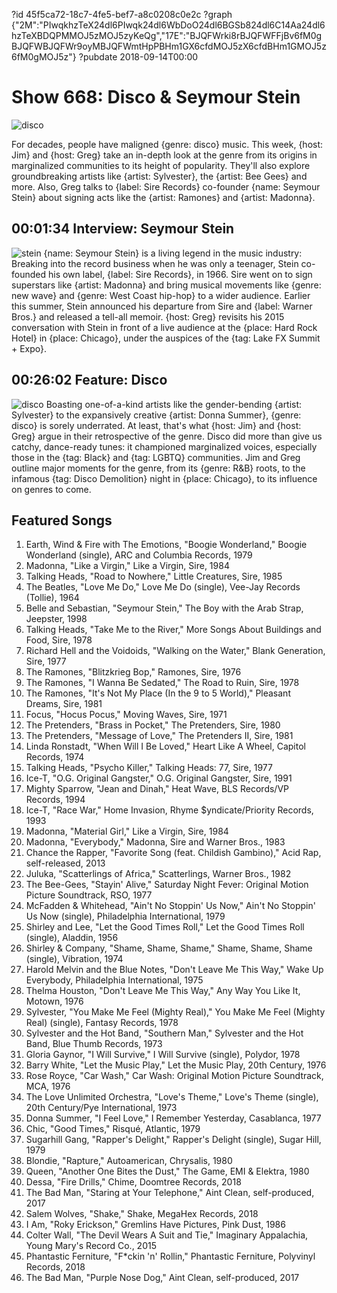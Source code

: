 ?id 45f5ca72-18c7-4fe5-bef7-a8c0208c0e2c
?graph {"2M":"PIwqkhzTeX24dl6PIwqk24dl6WbDoO24dl6BGSb824dl6C14Aa24dl6hzTeXBDQPMMOJ5zMOJ5zyKeQg","17E":"BJQFWrki8rBJQFWFFjBv6fM0gBJQFWBJQFWr9oyMBJQFWmtHpPBHm1GX6cfdMOJ5zX6cfdBHm1GMOJ5z6fM0gMOJ5z"}
?pubdate 2018-09-14T00:00

# Show 668: Disco & Seymour Stein

![disco](https://static.soundopinions.org/images/2018/disco.jpg)

For decades, people have maligned {genre: disco} music. This week, {host: Jim} and {host: Greg} take an in-depth look at the genre from its origins in marginalized communities to its height of popularity. They'll also explore groundbreaking artists like {artist: Sylvester}, the {artist: Bee Gees} and more. Also, Greg talks to {label: Sire Records} co-founder {name: Seymour Stein} about signing acts like the {artist: Ramones} and {artist: Madonna}.


## 00:01:34 Interview: Seymour Stein
![stein](https://static.soundopinions.org/assets/668/2M0.jpg)
{name: Seymour Stein} is a living legend in the music industry: Breaking into the record business when he was only a teenager, Stein co-founded his own label, {label: Sire Records}, in 1966. Sire went on to sign superstars like {artist: Madonna} and bring musical movements like {genre: new wave} and {genre: West Coast hip-hop} to a wider audience. Earlier this summer, Stein announced his departure from Sire and {label: Warner Bros.} and released a tell-all memoir. {host: Greg} revisits his 2015 conversation with Stein in front of a live audience at the {place: Hard Rock Hotel} in {place: Chicago}, under the auspices of the {tag: Lake FX Summit + Expo}.


## 00:26:02 Feature: Disco
![disco](https://static.soundopinions.org/assets/668/17E0.jpg)
Boasting one-of-a-kind artists like the gender-bending {artist: Sylvester} to the expansively creative {artist: Donna Summer}, {genre: disco} is sorely underrated. At least, that's what {host: Jim} and {host: Greg} argue in their retrospective of the genre. Disco did more than give us catchy, dance-ready tunes: it championed marginalized voices, especially those in the {tag: Black} and {tag: LGBTQ} communities. Jim and Greg outline major moments for the genre, from its {genre: R&B} roots, to the infamous {tag: Disco Demolition} night in {place: Chicago}, to its influence on genres to come.


## Featured Songs
1. Earth, Wind & Fire with The Emotions, "Boogie Wonderland," Boogie Wonderland (single), ARC and Columbia Records, 1979
1. Madonna, "Like a Virgin," Like a Virgin, Sire, 1984
1. Talking Heads, "Road to Nowhere," Little Creatures, Sire, 1985
1. The Beatles, "Love Me Do," Love Me Do (single), Vee-Jay Records (Tollie), 1964
1. Belle and Sebastian, "Seymour Stein," The Boy with the Arab Strap, Jeepster, 1998
1. Talking Heads, "Take Me to the River," More Songs About Buildings and Food, Sire, 1978
1. Richard Hell and the Voidoids, "Walking on the Water," Blank Generation, Sire, 1977
1. The Ramones, "Blitzkrieg Bop," Ramones, Sire, 1976
1. The Ramones, "I Wanna Be Sedated," The Road to Ruin, Sire, 1978
1. The Ramones, "It's Not My Place (In the 9 to 5 World)," Pleasant Dreams, Sire, 1981
1. Focus, "Hocus Pocus," Moving Waves, Sire, 1971
1. The Pretenders, "Brass in Pocket," The Pretenders, Sire, 1980
1. The Pretenders, "Message of Love," The Pretenders II, Sire, 1981
1. Linda Ronstadt, "When Will I Be Loved," Heart Like A Wheel, Capitol Records, 1974
1. Talking Heads, "Psycho Killer," Talking Heads: 77, Sire, 1977
1. Ice-T, "O.G. Original Gangster," O.G. Original Gangster, Sire, 1991
1. Mighty Sparrow, "Jean and Dinah," Heat Wave, BLS Records/VP Records, 1994
1. Ice-T, "Race War," Home Invasion, Rhyme $yndicate/Priority Records, 1993
1. Madonna, "Material Girl," Like a Virgin, Sire, 1984
1. Madonna, "Everybody," Madonna, Sire and Warner Bros., 1983
1. Chance the Rapper, "Favorite Song (feat. Childish Gambino)," Acid Rap, self-released, 2013
1. Juluka, "Scatterlings of Africa," Scatterlings, Warner Bros., 1982
1. The Bee-Gees, "Stayin' Alive," Saturday Night Fever: Original Motion Picture Soundtrack, RSO, 1977
1. McFadden & Whitehead, "Ain't No Stoppin' Us Now," Ain't No Stoppin' Us Now (single), Philadelphia International, 1979
1. Shirley and Lee, "Let the Good Times Roll," Let the Good Times Roll (single), Aladdin, 1956
1. Shirley & Company, "Shame, Shame, Shame," Shame, Shame, Shame (single), Vibration, 1974
1. Harold Melvin and the Blue Notes, "Don't Leave Me This Way," Wake Up Everybody, Philadelphia International, 1975
1. Thelma Houston, "Don't Leave Me This Way," Any Way You Like It, Motown, 1976
1. Sylvester, "You Make Me Feel (Mighty Real)," You Make Me Feel (Mighty Real) (single), Fantasy Records, 1978
1. Sylvester and the Hot Band, "Southern Man," Sylvester and the Hot Band, Blue Thumb Records, 1973
1. Gloria Gaynor, "I Will Survive," I Will Survive (single), Polydor, 1978
1. Barry White, "Let the Music Play," Let the Music Play, 20th Century, 1976
1. Rose Royce, "Car Wash," Car Wash: Original Motion Picture Soundtrack, MCA, 1976
1. The Love Unlimited Orchestra, "Love's Theme," Love's Theme (single), 20th Century/Pye International, 1973
1. Donna Summer, "I Feel Love," I Remember Yesterday, Casablanca, 1977
1. Chic, "Good Times," Risqué, Atlantic, 1979
1. Sugarhill Gang, "Rapper's Delight," Rapper's Delight (single), Sugar Hill, 1979
1. Blondie, "Rapture," Autoamerican, Chrysalis, 1980
1. Queen, "Another One Bites the Dust," The Game, EMI & Elektra, 1980
1. Dessa, "Fire Drills," Chime, Doomtree Records, 2018
1. The Bad Man, "Staring at Your Telephone," Aint Clean, self-produced, 2017
1. Salem Wolves, "Shake," Shake, MegaHex Records, 2018
1. I Am, "Roky Erickson," Gremlins Have Pictures, Pink Dust, 1986
1. Colter Wall, "The Devil Wears A Suit and Tie," Imaginary Appalachia, Young Mary's Record Co., 2015
1. Phantastic Ferniture, "F*ckin 'n' Rollin," Phantastic Ferniture, Polyvinyl Records, 2018
1. The Bad Man, "Purple Nose Dog," Aint Clean, self-produced, 2017